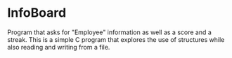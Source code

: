 # InfoBoard
Program that asks for "Employee" information as well as a score and a streak.
This is a simple C program that explores the use of structures while also reading and writing from a file.
